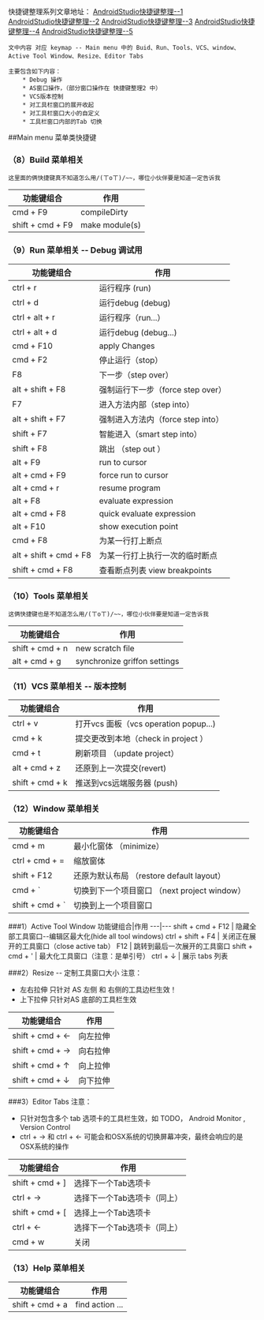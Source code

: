 快捷键整理系列文章地址：
[AndroidStudio快捷键整理--1](http://www.jianshu.com/p/2dfb57962e33)  
[AndroidStudio快捷键整理--2](http://www.jianshu.com/p/8839f27dfda8)
[AndroidStudio快捷键整理--3](http://www.jianshu.com/p/2fc220b1220d)
[AndroidStudio快捷键整理--4](http://www.jianshu.com/p/095fa5668580)
[AndroidStudio快捷键整理--5](http://www.jianshu.com/p/cd79fc1f399d)
```
文中内容 对应 keymap -- Main menu 中的 Buid、Run、Tools、VCS、window、Active Tool Window、Resize、Editor Tabs

主要包含如下内容：
    * Debug 操作
    * AS窗口操作，（部分窗口操作在 快捷键整理2 中）
    * VCS版本控制
    * 对工具栏窗口的展开收起
    * 对工具栏窗口大小的自定义
    * 工具栏窗口内部的Tab 切换
```

##Main menu 菜单类快捷键
### （8）Build 菜单相关
```
这里面的俩快捷键真不知道怎么用/(ㄒoㄒ)/~~，哪位小伙伴要是知道一定告诉我
```

功能键组合|作用
---|---
cmd + F9 | compileDirty
shift + cmd + F9 | make module(s)
### （9）Run 菜单相关 -- Debug 调试用 
功能键组合|作用
---|---
ctrl + r | 运行程序  (run)
ctrl + d | 运行debug (debug)
ctrl + alt + r | 运行程序（run...）
ctrl + alt + d | 运行debug (debug...)
cmd + F10 | apply Changes
cmd + F2 | 停止运行（stop）
F8 | 下一步（step over）
alt + shift + F8 | 强制运行下一步（force step over）
F7 | 进入方法内部（step into）
alt + shift + F7 | 强制进入方法内（force step into）
shift + F7 | 智能进入（smart step into）
shift + F8 | 跳出 （step out ）
alt + F9 | run to cursor
alt + cmd + F9 | force run to cursor 
alt + cmd + r | resume program
alt + F8 | evaluate expression
alt + cmd + F8 | quick evaluate expression
alt + F10 | show execution point 
cmd + F8 | 为某一行打上断点
alt + shift + cmd + F8 | 为某一行打上执行一次的临时断点
shift + cmd + F8 |  查看断点列表 view breakpoints 
 
### （10）Tools 菜单相关

```
这俩快捷键也是不知道怎么用/(ㄒoㄒ)/~~，哪位小伙伴要是知道一定告诉我
```

功能键组合|作用
---|---
shift + cmd + n | new scratch file 
alt + cmd + g | synchronize griffon settings

### （11）VCS 菜单相关 -- 版本控制
功能键组合|作用
---|---
ctrl + v | 打开vcs 面板（vcs operation popup...)
cmd + k | 提交更改到本地（check in project ）
cmd + t | 刷新项目 （update project） 
alt + cmd + z | 还原到上一次提交(revert)
shift + cmd + k | 推送到vcs远端服务器  (push)

### （12）Window 菜单相关
功能键组合|作用
---|---
cmd + m | 最小化窗体 （minimize） 
ctrl + cmd + = | 缩放窗体
shift + F12 | 还原为默认布局 （restore default layout）
cmd + ` | 切换到下一个项目窗口 （next project window）
shift + cmd + ` | 切换到上一个项目窗口

###1）Active Tool Window
功能键组合|作用
---|---
shift + cmd + F12 | 隐藏全部工具窗口--编辑区最大化(hide all tool windows)
ctrl + shift + F4 | 关闭正在展开的工具窗口（close active tab）
F12 | 跳转到最后一次展开的工具窗口
shift + cmd + ' | 最大化工具窗口（注意：是单引号）
ctrl + ↓ | 展示 tabs 列表

###2）Resize -- 定制工具窗口大小
注意：
* 左右拉伸 只针对 AS 左侧 和 右侧的工具边栏生效！
* 上下拉伸 只针对AS 底部的工具栏生效

功能键组合|作用
---|---
shift + cmd + ← | 向左拉伸
shift + cmd +  → | 向右拉伸
shift + cmd + ↑ | 向上拉伸
shift + cmd + ↓ | 向下拉伸

###3）Editor Tabs 
注意：
* 只针对包含多个 tab 选项卡的工具栏生效，如 TODO， Android Monitor , Version Control 
* ctrl + → 和 ctrl + ← 可能会和OSX系统的切换屏幕冲突，最终会响应的是OSX系统的操作

功能键组合|作用
---|---
shift + cmd + ] | 选择下一个Tab选项卡
ctrl + → | 选择下一个Tab选项卡（同上）
shift + cmd + [ | 选择上一个Tab选项卡
ctrl + ← | 选择下一个Tab选项卡（同上）
cmd + w | 关闭

### （13）Help 菜单相关
功能键组合|作用
---|---
shift + cmd + a | find action ...

